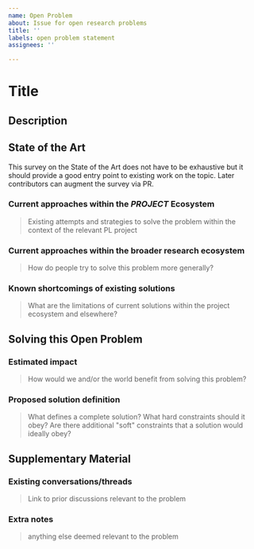 ```yaml
---
name: Open Problem
about: Issue for open research problems
title: ''
labels: open problem statement
assignees: ''

---
```


<!-- Instructions: (duplicated here for convenience)
## Creating the open problem statement

The purpose of the open problem statement is twofold.  Firstly, it should convince the reader that the problem you are presenting is worth working on.  Secondly, it should provide enough background and understanding of the problem that all design decisions and requirements are comprehensively described and motivated.  Feel free to deviate from the following template if you prefer, or answer the following questions as succinctly as possible for an easy open problem statement.

While this template was made to support the RFP program, the open problem statements themselves are purely for the benefit of the community, and there is no obligation to make or request an RFP for each open problem. 

** Open Problem Template **
-->

# Title

## Description

## State of the Art

This survey on the State of the Art does not have to be exhaustive but it should provide a good entry point to existing work on the topic. Later contributors can augment the survey via PR.

### Current approaches within the _PROJECT_ Ecosystem
> Existing attempts and strategies to solve the problem within the context of the relevant PL project


### Current approaches within the broader research ecosystem
> How do people try to solve this problem more generally? 


### Known shortcomings of existing solutions
> What are the limitations of current solutions within the project ecosystem and elsewhere?

## Solving this Open Problem

### Estimated impact
> How would we and/or the world benefit from solving this problem?

### Proposed solution definition
> What defines a complete solution? What hard constraints should it obey? Are there additional "soft" constraints that a solution would ideally obey?

## Supplementary Material

### Existing conversations/threads
> Link to prior discussions relevant to the problem

### Extra notes
> anything else deemed relevant to the problem

